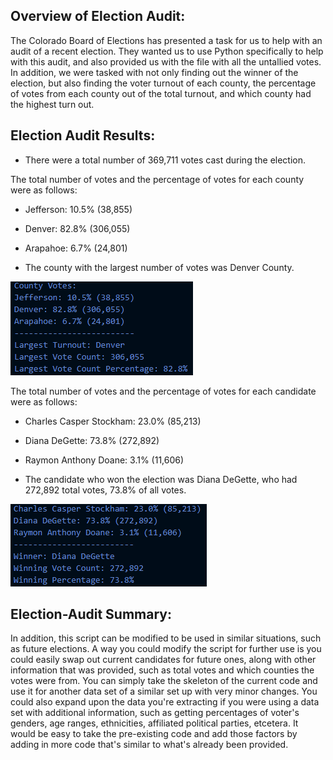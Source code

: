 ## Overview of Election Audit: ##

The Colorado Board of Elections has presented a task for us to help with an audit of a recent election. They wanted us to use Python specifically to help with this audit, and also provided us with the file with all the untallied votes. In addition, we were tasked with not only finding out the winner of the election, but also finding the voter turnout of each county, the percentage of votes from each county out of the total turnout, and which county had the highest turn out.




## Election Audit Results: ##

- There were a total number of 369,711 votes cast during the election.


The total number of votes and the percentage of votes for each county were as follows:
   - Jefferson: 10.5% (38,855)
   - Denver: 82.8% (306,055)
   - Arapahoe: 6.7% (24,801)

- The county with the largest number of votes was Denver County.

![County Turnout](https://github.com/BrieonaT/election-analysis/blob/main/Resources/County_Turnout.png)

The total number of votes and the percentage of votes for each candidate were as follows:
- Charles Casper Stockham: 23.0% (85,213)
- Diana DeGette: 73.8% (272,892)
- Raymon Anthony Doane: 3.1% (11,606)
    
    
- The candidate who won the election was Diana DeGette, who had 272,892 total votes, 73.8% of all votes.

![Winning Candidate](https://github.com/BrieonaT/election-analysis/blob/main/Resources/Winning_Canidate.png)

## Election-Audit Summary: ##
In addition, this script can be modified to be used in similar situations, such as future elections. A way you could modify the script for further use is you could easily swap out current candidates for future ones, along with other information that was provided, such as total votes and which counties the votes were from. You can simply take the skeleton of the current code and use it for another data set of a similar set up with very minor changes. You could also expand upon the data you're extracting if you were using a data set with additional information, such as getting percentages of voter's genders, age ranges, ethnicities, affiliated political parties, etcetera. It would be easy to take the pre-existing code and add those factors by adding in more code that's similar to what's already been provided.

